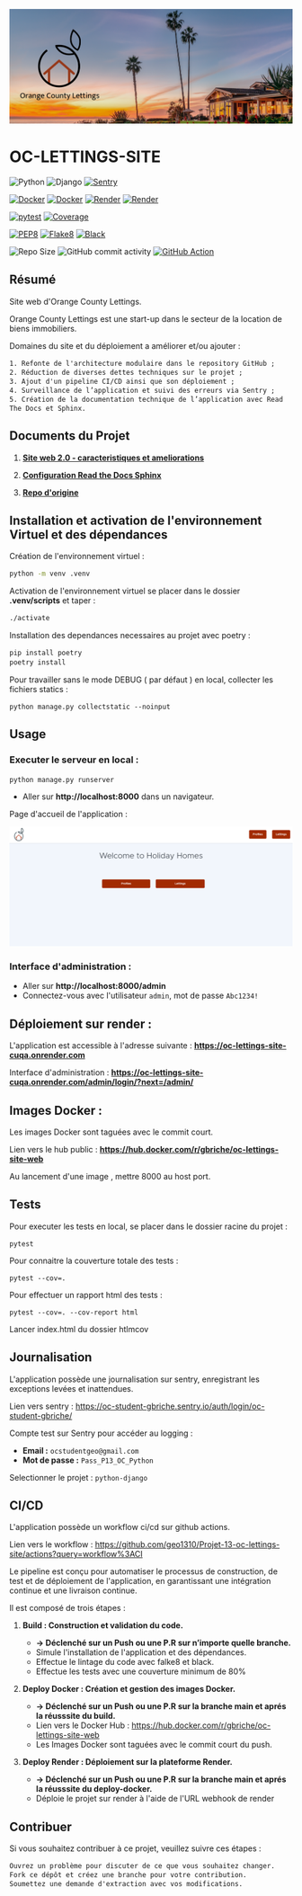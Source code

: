 ![image](./doc/_static/images/Orange%20County_Lettings_banner.png)

# OC-LETTINGS-SITE
![Python](https://img.shields.io/badge/python-3.11.x-green.svg)
![Django](https://img.shields.io/badge/django-5.0.6-green.svg)
[![Sentry](https://img.shields.io/badge/Sentry-Enabled-brightgreen.svg)](https://sentry.io)

[![Docker](https://img.shields.io/badge/docker-blue.svg?logo=docker&logoColor=white)](https://www.docker.com/)
[![Docker](https://img.shields.io/badge/docker_oc_lettings_site-blue.svg?logo=docker&logoColor=white)](https://hub.docker.com/r/gbriche/oc-lettings-site-web)
[![Render](https://img.shields.io/badge/render-46E3B7?logo=render&logoColor=white)](https://render.com/)
[![Render](https://img.shields.io/badge/render_oc_lettings_site-46E3B7?logo=render&logoColor=white)](https://oc-lettings-site-cuqa.onrender.com)



[![pytest](https://img.shields.io/badge/pytest-passing-success)](https://pytest.org)
[![Coverage](https://img.shields.io/badge/coverage-89%25-brightgreen)](https://coverage.readthedocs.io/en/latest/)

[![PEP8](https://img.shields.io/badge/code%20style-pep8-orange.svg)](https://www.python.org/dev/peps/pep-0008/)
[![Flake8](https://img.shields.io/badge/flake8-checked-blueviolet)](https://flake8.pycqa.org/en/latest/)
[![Black](https://img.shields.io/badge/code%20style-black-000000.svg)](https://github.com/psf/black)

![Repo Size](https://img.shields.io/github/repo-size/geo1310/Projet-13-oc-lettings-site)
![GitHub commit activity](https://img.shields.io/github/commit-activity/m/geo1310/Projet-13-oc-lettings-site)
[![GitHub Action](https://img.shields.io/github/actions/workflow/status/geo1310/Projet-13-oc-lettings-site/ci-cd.yml
)](https://github.com/geo1310/Projet-13-oc-lettings-site/actions?query=workflow%3ACI)







## Résumé

Site web d'Orange County Lettings.

Orange County Lettings est une start-up dans le secteur de la location de biens immobiliers.

Domaines du site et du déploiement a améliorer et/ou ajouter :


    1. Refonte de l'architecture modulaire dans le repository GitHub ;
    2. Réduction de diverses dettes techniques sur le projet ;
    3. Ajout d'un pipeline CI/CD ainsi que son déploiement ;
    4. Surveillance de l’application et suivi des erreurs via Sentry ;
    5. Création de la documentation technique de l’application avec Read The Docs et Sphinx.

## Documents du Projet


1. __[Site web 2.0 - caracteristiques et ameliorations](doc/_static/Site+web+2.0+-+caractéristiques+et+améliorations.pdf)__

2. __[Configuration Read the Docs Sphinx](doc/_static/Configuration+Read+the+Docs.pdf)__

3. __[Repo d'origine](https://github.com/OpenClassrooms-Student-Center/Projet-13-oc-lettings-site.git)__

## Installation et activation de l'environnement Virtuel et des dépendances
Création de l'environnement virtuel :
```bash
python -m venv .venv
```
Activation de l'environnement virtuel se placer dans le dossier **.venv/scripts** et taper :
```bash
./activate
```
Installation des dependances necessaires au projet avec poetry :
```bash
pip install poetry
poetry install

```

Pour travailler sans le mode DEBUG ( par défaut ) en local, collecter les fichiers statics :

```
python manage.py collectstatic --noinput
```

## Usage

### Executer le serveur en local :
```
python manage.py runserver
```
- Aller sur __http://localhost:8000__ dans un navigateur.

Page d'accueil de l'application : 

![image](./doc/_static/images/Orange%20County_Lettings_index_page.png)


### Interface d'administration :

- Aller sur __http://localhost:8000/admin__
- Connectez-vous avec l'utilisateur `admin`, mot de passe `Abc1234!`

## Déploiement sur render :

L'application est accessible à l'adresse suivante :  __https://oc-lettings-site-cuqa.onrender.com__

Interface d'administration : __https://oc-lettings-site-cuqa.onrender.com/admin/login/?next=/admin/__

## Images Docker :

Les images Docker sont taguées avec le commit court.

Lien vers le hub public : __https://hub.docker.com/r/gbriche/oc-lettings-site-web__

Au lancement d'une image , mettre 8000 au host port.



## Tests

Pour executer les tests en local, se placer dans le dossier racine du projet :
```
pytest
```
Pour connaitre la couverture totale des tests :
```
pytest --cov=.
```
Pour effectuer un rapport html des tests :
```
pytest --cov=. --cov-report html
```
Lancer index.html du dossier htlmcov

## Journalisation

L'application possède une journalisation sur sentry, enregistrant les exceptions levées et inattendues.

Lien vers sentry : https://oc-student-gbriche.sentry.io/auth/login/oc-student-gbriche/

Compte test sur Sentry pour accéder au logging : 

*   __Email :__ `ocstudentgeo@gmail.com`
*   __Mot de passe :__ `Pass_P13_OC_Python`


Selectionner le projet : `python-django`

## CI/CD

L'application possède un workflow ci/cd sur github actions.

Lien vers le workflow : https://github.com/geo1310/Projet-13-oc-lettings-site/actions?query=workflow%3ACI

Le pipeline est conçu pour automatiser le processus de construction, de test et de déploiement de l'application, en garantissant une intégration continue et une livraison continue.

Il est composé de trois étapes : 

1. __Build : Construction et validation du code.__ 

    *   __-> Déclenché sur un Push ou une P.R sur n’importe quelle branche.__
    *   Simule l'installation de l'application et des dépendances.
    *   Effectue le lintage du code avec falke8 et black.
    *   Effectue les tests avec une couverture minimum de 80%

2. __Deploy Docker : Création et gestion des images Docker.__

    *   __-> Déclenché sur un Push ou une P.R sur la branche main et aprés la réusssite du build.__
    *   Lien vers le Docker Hub : https://hub.docker.com/r/gbriche/oc-lettings-site-web
    *   Les Images Docker sont taguées avec le commit court du push. 


3. __Deploy Render : Déploiement sur la plateforme Render.__

    *   __-> Déclenché sur un Push ou une P.R sur la branche main et aprés la réusssite du deploy-docker.__
    *   Déploie le projet sur render à l'aide de l'URL webhook de render


## Contribuer

Si vous souhaitez contribuer à ce projet, veuillez suivre ces étapes :

    Ouvrez un problème pour discuter de ce que vous souhaitez changer.
    Fork ce dépôt et créez une branche pour votre contribution.
    Soumettez une demande d'extraction avec vos modifications.
